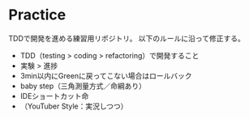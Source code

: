 # Practice
TDDで開発を進める練習用リポジトリ。
以下のルールに沿って修正する。
- TDD（testing > coding > refactoring）で開発すること
- 実験 > 進捗
- 3min以内にGreenに戻ってこない場合はロールバック
- baby step（三角測量方式／命綱あり）
- IDEショートカット命
- （YouTuber Style：実況しつつ）

